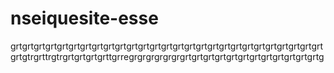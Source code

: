 # nseiquesite-esse
grtgrtgrtgrtgrtgrtgrtgrtgrtgrtgrtgrtgrtgrtgrtgrtgrtgrtgrtgrtgrtgrtgrtgrtgrtgrtgrtgrtgtrgrttrgtrgrtgrtgrtgrttgrregrgrgrgrgrgrgrtgrtgrtgrtgrtgrtgrtgrtgrtgrtgrtgrtg
